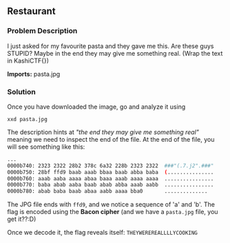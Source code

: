 ## Restaurant
### Problem Description
I just asked for my favourite pasta and they gave me this. Are these guys STUPID? Maybe in the end they may give me something real. (Wrap the text in KashiCTF{})

**Imports:** pasta.jpg

### Solution
Once you have downloaded the image, go and analyze it using 
```
xxd pasta.jpg
```

The description hints at *"the end they may give me something real"* meaning we need to inspect the end of the file. At the end of the file, you will see something like this:
```bash
...
0000b740: 2323 2322 28b2 378c 6a32 228b 2323 2322  ###"(.7.j2".###"
0000b750: 28bf ffd9 baab aaab bbaa baab abba baba  (...............
0000b760: aaab aaba aaaa abaa baaa aaab aaaa aaaa  ................
0000b770: baba abab aaba baab abab abba aaab aabb  ................
0000b780: abab baba baab abaa aabb aaaa bba0       ..............
```

The JPG file ends with `ffd9`, and we notice a sequence of 'a' and 'b'. The flag is encoded using the **Bacon cipher** (and we have a `pasta.jpg` file, you get it??:D)

Once we decode it, the flag reveals itself: `THEYWEREREALLLLYCOOKING`